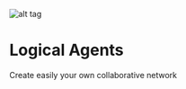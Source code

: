 ![alt tag](https://raw.githubusercontent.com/thiagodnf/collaborative-network-tool/master/images/favicon/android-icon-72x72.png)
# Logical Agents

Create easily your own collaborative network
